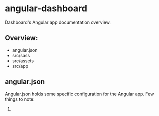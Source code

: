 # angular-dashboard

Dashboard's Angular app documentation overview.

## Overview:

+ angular.json
+ src/sass
+ src/assets
+ src/app

## angular.json

Angular.json holds some specific configuration for the Angular app.
Few things to note:

1. 
